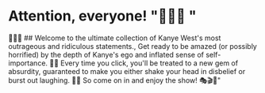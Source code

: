 # Attention, everyone! "🚨🚨🚨 "
📣📣📣 ## Welcome to the ultimate collection of Kanye West's most outrageous and ridiculous statements.,
 Get ready to be amazed (or possibly horrified) by the depth of Kanye's ego and inflated sense of self-importance. 🤦‍♂️ Every time you click, you'll be treated to a new gem of absurdity, guaranteed to make you either shake your head in disbelief or burst out laughing. 🤣😂 So come on in and enjoy the show! 🎭🎬🎤"
